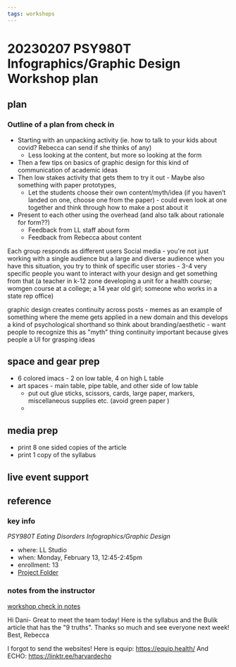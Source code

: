 ```yaml
---
tags: workshops
---
```

# 20230207 PSY980T Infographics/Graphic Design Workshop plan

## plan
### Outline of a plan from check in
* Starting with an unpacking activity (ie. how to talk to your kids about covid? Rebecca can send if she thinks of any)
    * Less looking at the content, but more so looking at the form
* Then a few tips on basics of graphic design for this kind of communication of academic ideas
* Then low stakes activity that gets them to try it out - Maybe also something with paper prototypes, 
    * Let the students choose their own content/myth/idea (if you haven’t landed on one, choose one from the paper) - could even look at one together and think through how to make a post about it
* Present to each other using the overhead (and also talk about rationale for form??)
    * Feedback from LL staff about form
    * Feedback from Rebecca about content


Each group responds as different users 
Social media - you're not just working with a single audience but a large and diverse audience
when you have this situation, you try to think of specific user stories - 3-4 very specific people you want to interact with your design and get something from that (a teacher in k-12 zone developing a unit for a health course; womgen course at a college; a 14 year old girl; someone who works in a state rep office)

graphic design creates continuity across posts - memes as an example of something where the meme gets applied in a new domain and this develops a kind of psychological shorthand
so think about branding/aesthetic - want people to recognize this as "myth" thing
continuity important because gives people a UI for grasping ideas

## space and gear prep
* 6 colored imacs - 2 on low table, 4 on high L table
* art spaces - main table, pipe table, and other side of low table
    * put out glue sticks, scissors, cards, large paper, markers, miscellaneous supplies etc. (avoid green paper )
    * 
## media prep
* print 8 one sided copies of the article
* print 1 copy of the syllabus
## live event support
## reference
### key info
*PSY980T Eating Disorders Infographics/Graphic Design*
* where: LL Studio
* when: Monday, February 13, 12:45-2:45pm
* enrollment: 13
* [Project Folder](https://drive.google.com/drive/folders/1PGRVjtGVYA6cHWqaugOaal1PtRElPbqx)

### notes from the instructor
[workshop check in notes](https://docs.google.com/document/d/1MncJF8bL98vNNNroisJ688FcWd-_ktMUqptbVkPA5bI/edit#)

Hi Dani-
Great to meet the team today! Here is the syllabus and the Bulik article that has the "9 truths".
Thanks so much and see everyone next week!
Best,
Rebecca

I forgot to send the websites! Here is equip: https://equip.health/
And ECHO: https://linktr.ee/harvardecho